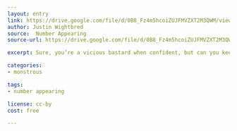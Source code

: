 ```yaml
---
layout: entry
link: https://drive.google.com/file/d/0B8_Fz4m5hcoiZUJFMVZXT2M3QWM/view
author: Justin Wightbred
source:  Number Appearing
source-url: https://drive.google.com/file/d/0B8_Fz4m5hcoiZUJFMVZXT2M3QWM/view

excerpt: Sure, you’re a vicious bastard when confident, but can you keep it up when you are frightened?

categories:
- monstrous

tags:
- number appearing

license: cc-by
cost: free

---
```

